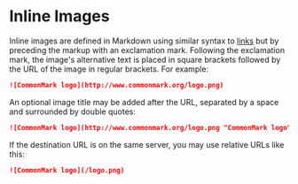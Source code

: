 # Inline Images

Inline images are defined in Markdown using similar syntax to [links](../links)
but by preceding the markup with an exclamation mark. Following the exclamation
mark, the image's alternative text is placed in square brackets followed by the
URL of the image in regular brackets. For example:

```markdown
![CommonMark logo](http://www.commonmark.org/logo.png)
```

An optional image title may be added after the URL, separated by a space and
surrounded by double quotes:

```markdown
![CommonMark logo](http://www.commonmark.org/logo.png "CommonMark logo")
```

If the destination URL is on the same server, you may use relative URLs like
this:

```markdown
![CommonMark logo](/logo.png)
```
